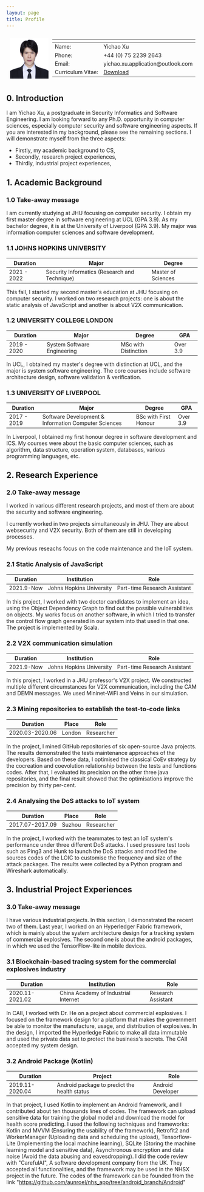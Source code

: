 ```yaml
---
layout: page
title: Profile
---
```

<div style="display:flex; width:100%"> 

<img src="/assets/images/avator.jpg" alt="avator" style="width:20%; margin:10px"/>
<table class="tg" style="width:75%;">
<thead> <tr> <th class="tg-0pky"></th> <th class="tg-0pky"></th> </tr></thead>
<tbody>
  <tr>
    <td class="tg-0pky">Name:</td>
    <td class="tg-0pky">Yichao Xu</td>
  </tr>
  <tr>
    <td class="tg-0pky">Phone:</td>
    <td class="tg-0pky">+44 (0) 75 2239 2643</td>
  </tr>
  <tr>
    <td class="tg-0pky">Email: </td>
    <td class="tg-0pky">yichao.xu.application@outlook.com</td>
  </tr>
  <tr>
    <td class="tg-0pky"><span style="font-weight:normal;font-style:normal;text-decoration:none">Curriculum Vitae</span>: </td>
    <td class="tg-0pky"> <a href="\assets\pdfs\resume.pdf"> Download </a>
</td>
  </tr>
</tbody>
</table>
</div>

## 0. Introduction

I am Yichao Xu, a postgraduate in Security Informatics and Software Engineering. I am looking forward to any Ph.D. opportunity in computer sciences, especially computer security and software engineering aspects. If you are interested in my background, please see the remaining sections. I will demonstrate myself from the three aspects: 
* Firstly, my academic background to CS,
* Secondly, research project experiences, 
* Thirdly, industrial project experiences, 

## 1. Academic Background

### 1.0 Take-away message

I am currently studying at JHU focusing on computer security. I obtain my first master degree in software engineering at UCL (GPA 3.9). As my bachelor degree, it is at the University of Liverpool (GPA 3.9). My major was information computer sciences and software development.  

### 1.1 JOHNS HOPKINS UNIVERSITY

| Duration | Major | Degree |
| - | - | - | 
| 2021 - 2022 | Security Informatics (Research and Technique) | Master of Sciences|

This fall, I started my second master's education at JHU focusing on computer security. I worked on two research projects: one is about the static analysis of JavaScript and another is about V2X communication. 

### 1.2 UNIVERSITY COLLEGE LONDON

| Duration | Major | Degree | GPA |
| - | - | - | - |
| 2019 - 2020 | System Software Engineering | MSc with Distinction | Over 3.9 |

In UCL, I obtained my master's degree with distinction at UCL, and the major is system software engineering. The core courses include software architecture design, software validation & verification.

### 1.3 UNIVERSITY OF LIVERPOOL

| Duration | Major | Degree | GPA |
| - | - | - | - |
| 2017 - 2019 | Software Development & Information Computer Sciences | BSc with First Honour | Over 3.9 |

In Liverpool, I obtained my first honour degree in software development and ICS. My courses were about the basic computer sciences, such as algorithm, data structure, operation system, databases, various programming languages, etc. 

## 2. Research Experience

### 2.0 Take-away message

I worked in various different research projects, and most of them are about the security and software engineering. 

I currently worked in two projects simultaneously in JHU. They are about websecurity and V2X security. Both of them are still in developing processes. 

My previous reseachs focus on the code maintenance and the IoT system.

### 2.1 Static Analysis of JavaScript

| Duration | Institution | Role |
| - | - | - | 
| 2021.9-Now | Johns Hopkins University | Part-time Research Assistant | 

In this project, I worked with two doctor candidates to implement an idea, using the Object Dependency Graph to find out the possible vulnerabilities on objects. My works focus on another software, in which I tried to transfer the control flow graph generated in our system into that used in that one. The project is implemented by Scala.

### 2.2 V2X communication simulation

| Duration | Institution | Role |
| - | - | - | 
| 2021.9-Now | Johns Hopkins University | Part-time Research Assistant | 

In this project, I worked in a JHU professor's V2X project. We constructed multiple different circumstances for V2X communication, including the CAM and DEMN messages. We used Mininet-WiFi and Veins in our simulation. 

### 2.3 Mining repositories to establish the test-to-code links

| Duration | Place | Role |
| - | - | - | 
| 2020.03-2020.06 | London | Researcher | 

In the project, I mined GitHub repositories of six open-source Java projects. The results demonstrated the tests maintenance approaches of the developers.
Based on these data, I optimised the classical CoEv strategy by the cocreation and coevolution relationship between the tests and functions codes.
After that, I evaluated its precision on the other three java repositories, and the final result showed that the optimisations improve the precision by thirty per-cent.

### 2.4 Analysing the DoS attacks to IoT system

| Duration | Place | Role |
| - | - | - | 
| 2017.07-2017.09 | Suzhou | Researcher | 

In the project, I worked with the teammates to test an IoT system's performance under three different DoS attacks.
I used pressure test tools such as Ping3 and Hunk to launch the DoS attacks and modified the sources codes of the LOIC to customise the frequency and size of the attack packages. The results were collected by a Python program and Wireshark automatically.


## 3. Industrial Project Experiences

### 3.0 Take-away message

I have various industrial projects. In this section, I demonstrated the recent two of them. Last year, I worked on an Hyperledger Fabric framework, which is mainly about the system architecture design for a tracking system of commercial explosives. The second one is about the android packages, in which we used the TensorFlow-lite in mobile devices. 

### 3.1 Blockchain-based tracing system for the commercial explosives industry

| Duration | Institution | Role |
| - | - | - | 
| 2020.11-2021.02 | China Academy of Industrial Internet | Research Assistant | 

In CAII, I worked with Dr. He on a project about commercial explosives. I focused on the framework design for a platform that makes the government be able to monitor the manufacture, usage, and distribution of explosives. 
In the design, I imported the Hyperledge Fabric to make all data immutable and used the private data set to protect the business's secrets. The CAII accepted my system design.

### 3.2 Android Package (Kotlin)

| Duration | Project | Role |
| - | - | - | 
| 2019.11-2020.04 | Android package to predict the health status | Android Developer | 

In that project, I used Kotlin to implement an Android framework, and I contributed about ten thousands lines of codes. The framework can upload sensitive data for training the global model and download the model for health score predicting.
I used the following techniques and frameworks: Kotlin and MVVM (Ensuring the usability of the framework), Retrofit2 and WorkerManager (Uploading data and scheduling the upload), Tensorflow-Lite (Implementing the local machine learning), SQLite (Storing the machine learning model and sensitive data), Asynchronous encryption and data noise (Avoid the data abusing and eavesdropping).
I did the code review with "CarefulAI", A software development company from the UK. They accepted all functionalities, and the framework may be used in the NHSX project in the future.
The codes of the framework can be founded from the link "https://github.com/aunroel/nhs_app/tree/android_branch/Android"

